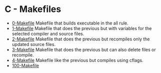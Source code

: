 # C - Makefiles

- [0-Makefile](https://github.com/viviani22/holbertonschool-low_level_programming/edit/main/makefiles/0-Makefile) Makefile that builds executable in the all rule.
- [1-Makefile](https://github.com/viviani22/holbertonschool-low_level_programming/edit/main/makefiles/1-Makefile) Makefile that does the previous but with variables for the selected compiler and source files.
- [2-Makefile](https://github.com/viviani22/holbertonschool-low_level_programming/edit/main/makefiles/2-Makefile) Makefile that does the previous but recompiles only the updated source files. 
- [3-Makefile](https://github.com/viviani22/holbertonschool-low_level_programming/edit/main/makefiles/3-Makefile) Makefile that does the previous but can also delete files or recompile.
- [4-Makefile](https://github.com/viviani22/holbertonschool-low_level_programming/edit/main/makefiles/4-Makefile) Makefile like the previous but compiles using cflags.
- [100-Makefile ](https://github.com/viviani22/holbertonschool-low_level_programming/edit/main/makefiles/100-Makefile)
